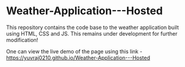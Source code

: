 # Weather-Application---Hosted
This repository contains the code base to the weather application built using HTML, CSS and JS. This remains under development for further modification!

One can view the live demo of the page using this link - https://yuvraj0210.github.io/Weather-Application---Hosted
